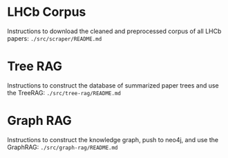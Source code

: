 # LHCb Corpus

Instructions to download the cleaned and preprocessed corpus of all LHCb papers: `./src/scraper/README.md`

# Tree RAG

Instructions to construct the database of summarized paper trees and use the TreeRAG: `./src/tree-rag/README.md`

# Graph RAG

Instructions to construct the knowledge graph, push to neo4j, and use the GraphRAG: `./src/graph-rag/README.md`